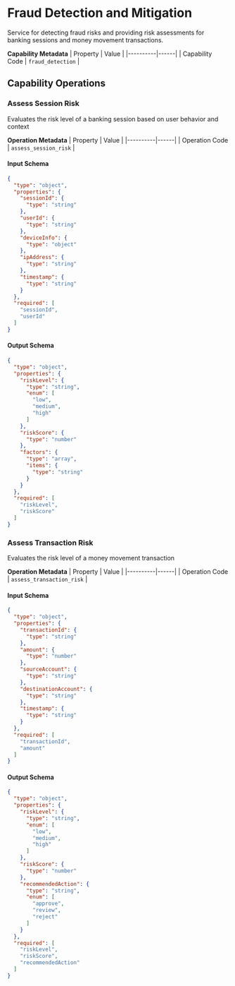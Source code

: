 # Fraud Detection and Mitigation
Service for detecting fraud risks and providing risk assessments for banking sessions and money movement transactions.

**Capability Metadata**
| Property | Value |
|----------|------|
| Capability Code | `fraud_detection` |

## Capability Operations

### Assess Session Risk
Evaluates the risk level of a banking session based on user behavior and context

**Operation Metadata**
| Property | Value |
|----------|------|
| Operation Code | `assess_session_risk` |

#### Input Schema
```json operation input schema
{
  "type": "object",
  "properties": {
    "sessionId": {
      "type": "string"
    },
    "userId": {
      "type": "string"
    },
    "deviceInfo": {
      "type": "object"
    },
    "ipAddress": {
      "type": "string"
    },
    "timestamp": {
      "type": "string"
    }
  },
  "required": [
    "sessionId",
    "userId"
  ]
}
```

#### Output Schema
```json operation output schema
{
  "type": "object",
  "properties": {
    "riskLevel": {
      "type": "string",
      "enum": [
        "low",
        "medium",
        "high"
      ]
    },
    "riskScore": {
      "type": "number"
    },
    "factors": {
      "type": "array",
      "items": {
        "type": "string"
      }
    }
  },
  "required": [
    "riskLevel",
    "riskScore"
  ]
}
```
### Assess Transaction Risk
Evaluates the risk level of a money movement transaction

**Operation Metadata**
| Property | Value |
|----------|------|
| Operation Code | `assess_transaction_risk` |

#### Input Schema
```json operation input schema
{
  "type": "object",
  "properties": {
    "transactionId": {
      "type": "string"
    },
    "amount": {
      "type": "number"
    },
    "sourceAccount": {
      "type": "string"
    },
    "destinationAccount": {
      "type": "string"
    },
    "timestamp": {
      "type": "string"
    }
  },
  "required": [
    "transactionId",
    "amount"
  ]
}
```

#### Output Schema
```json operation output schema
{
  "type": "object",
  "properties": {
    "riskLevel": {
      "type": "string",
      "enum": [
        "low",
        "medium",
        "high"
      ]
    },
    "riskScore": {
      "type": "number"
    },
    "recommendedAction": {
      "type": "string",
      "enum": [
        "approve",
        "review",
        "reject"
      ]
    }
  },
  "required": [
    "riskLevel",
    "riskScore",
    "recommendedAction"
  ]
}
```
